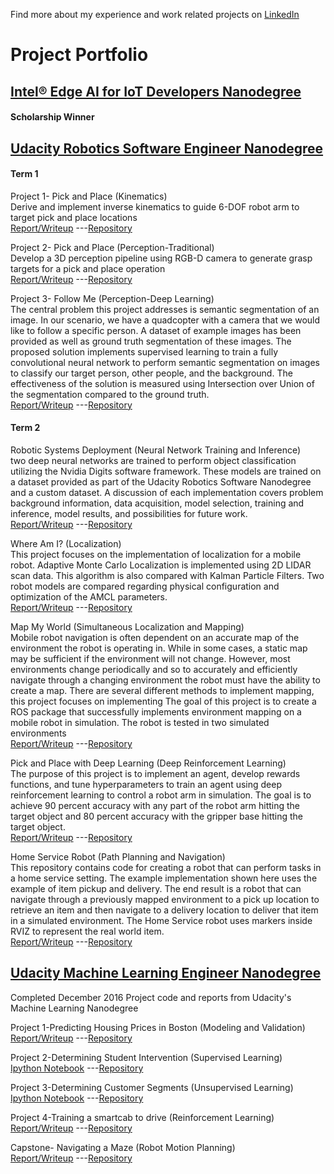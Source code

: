Find more about my experience and work related projects on [LinkedIn](https://www.linkedin.com/in/lincoln-stein/)

# Project Portfolio

## [Intel® Edge AI for IoT Developers Nanodegree](https://www.udacity.com/course/intel-edge-ai-for-iot-developers-nanodegree--nd131)  
#### Scholarship Winner

## [Udacity Robotics Software Engineer Nanodegree](https://www.udacity.com/course/robotics-software-engineer--nd209)
#### Term 1
Project 1- Pick and Place (Kinematics)  
Derive and implement inverse kinematics to guide 6-DOF robot arm to target pick and place locations  
[Report/Writeup](https://github.com/ltstein/RoboND-Kinematics-Project/blob/master/Kinematics-Pick-and-Place-Writeup.md)
---[Repository](https://github.com/ltstein/RoboND-Kinematics-Project)

Project 2- Pick and Place (Perception-Traditional)  
Develop a 3D perception pipeline using RGB-D camera to generate grasp targets for a pick and place operation  
[Report/Writeup](https://github.com/ltstein/RoboND-Perception-Project/blob/master/3D_Perception_Writeup.md)
---[Repository](https://github.com/ltstein/RoboND-Perception-Project)

Project 3- Follow Me (Perception-Deep Learning)  
The central problem this project addresses is semantic segmentation of an image. In our scenario, we have a quadcopter with a camera that we would like to follow a specific person. A dataset of example images has been provided as well as ground truth segmentation of these images. The proposed solution implements supervised learning to train a fully convolutional neural network to perform semantic segmentation on images to classify our target person, other people, and the background. The effectiveness of the solution is measured using Intersection over Union of the segmentation compared to the ground truth.  
[Report/Writeup](https://github.com/ltstein/RoboND-DeepLearning-Project/blob/master/Deep-Learning-Writeup.md)
---[Repository](https://github.com/ltstein/RoboND-DeepLearning-Project)

#### Term 2
Robotic Systems Deployment (Neural Network Training and Inference)  
two deep neural networks are trained to perform object classification utilizing the Nvidia Digits software framework. These
models are trained on a dataset provided as part of the Udacity Robotics Software Nanodegree and a custom dataset. A discussion of each implementation covers problem background information, data acquisition, model selection, training and inference, model results, and possibilities for future work.  
[Report/Writeup](https://github.com/ltstein/Inference_Project/blob/master/Stein_inference_Report.pdf)
---[Repository](https://github.com/ltstein/Inference_Project)

Where Am I? (Localization)  
This project focuses on the implementation of localization for a mobile robot. Adaptive Monte Carlo Localization is
implemented using 2D LIDAR scan data. This algorithm is also compared with Kalman Particle Filters. Two robot models are compared regarding physical configuration and optimization of the AMCL parameters.  
[Report/Writeup](https://github.com/ltstein/RoboND-Localization-Project/blob/master/RSEND-Localization-Report.pdf)
---[Repository](https://github.com/ltstein/RoboND-Localization-Project)

Map My World (Simultaneous Localization and Mapping)  
Mobile robot navigation is often dependent on an accurate map of the environment the robot is operating in. While in some
cases, a static map may be sufficient if the environment will not change. However, most environments change periodically and so to accurately and efficiently navigate through a changing environment the robot must have the ability to create a map. There are several different methods to implement mapping, this project focuses on implementing The goal of this project is to create a ROS package that successfully implements environment mapping on a mobile robot in simulation. The robot is tested in two simulated environments  
[Report/Writeup](https://github.com/ltstein/RSEND_Slam_Project/blob/master/Mapping_Project_Report/RSEND_Mapping_Project_Report.pdf)
---[Repository](https://github.com/ltstein/RSEND_Slam_Project) 

Pick and Place with Deep Learning (Deep Reinforcement Learning)  
The purpose of this project is to implement an agent, develop rewards functions, and tune hyperparameters to train an
agent using deep reinforcement learning to control a robot arm in simulation. The goal is to achieve 90 percent accuracy
with any part of the robot arm hitting the target object and 80 percent accuracy with the gripper base hitting the target
object.  
[Report/Writeup](https://github.com/ltstein/RoboND-DeepRL-Project/blob/master/RSEND_Deep_RL_Arm_Report.pdf)
---[Repository](https://github.com/ltstein/RoboND-DeepRL-Project)

Home Service Robot (Path Planning and Navigation)  
This repository contains code for creating a robot that can perform tasks in a home service setting. The example implementation shown here uses the example of item pickup and delivery. The end result is a robot that can navigate through a previously mapped environment to a pick up location to retrieve an item and then navigate to a delivery location to deliver that item in a simulated environment. The Home Service robot uses markers inside RVIZ to represent the real world item.  
[Report/Writeup](https://github.com/ltstein/HomeService/blob/master/README.md)
---[Repository](https://github.com/ltstein/HomeService)


## [Udacity Machine Learning Engineer Nanodegree](https://www.udacity.com/course/machine-learning-engineer-nanodegree--nd009t)
Completed December 2016
Project code and reports from Udacity's Machine Learning Nanodegree

Project 1-Predicting Housing Prices in Boston (Modeling and Validation)  
[Report/Writeup](https://github.com/ltstein/machine-learning-nd/blob/master/P1-Modeling_and_Validation/Submission%202/Boston%20Report.pdf)
---[Repository](https://github.com/ltstein/machine-learning-nd/tree/master/P1-Modeling_and_Validation)

Project 2-Determining Student Intervention (Supervised Learning)  
[Ipython Notebook](https://github.com/ltstein/machine-learning-nd/blob/master/P2-Supervised_Learning/P2_Stein/student_intervention_Stein.ipynb) 
---[Repository](https://github.com/ltstein/machine-learning-nd/tree/master/P2-Supervised_Learning)

Project 3-Determining Customer Segments (Unsupervised Learning)  
[Ipython Notebook](https://github.com/ltstein/machine-learning-nd/P3-Unsupervised_Learning/P3_stein/customer_segments.html)
---[Repository](https://github.com/ltstein/machine-learning-nd/tree/master/P3-Unsupervised_Learning)

Project 4-Training a smartcab to drive (Reinforcement Learning)  
[Report/Writeup](https://github.com/ltstein/machine-learning-nd/blob/master/P4-Reinforcement_Learning/Stein_Smartcab_Submisison/Smartcab_Project_Report.pdf)
---[Repository](https://github.com/ltstein/machine-learning-nd/tree/master/P4-Reinforcement_Learning)

Capstone- Navigating a Maze (Robot Motion Planning)  
[Report/Writeup](https://github.com/ltstein/machine-learning-nd/blob/master/Capstone-Robot_Motion_Planning/Plot_and_Navigate_a_Virtual_Maze-Capstone_Submission/Plot_and_Navigate_a_Virtual_Maze_Project_Report.pdf)
---[Repository](https://github.com/ltstein/machine-learning-nd/tree/master/Capstone-Robot_Motion_Planning)
